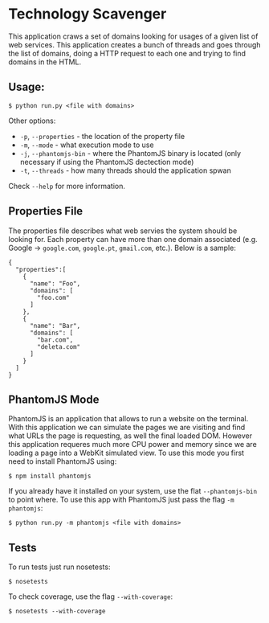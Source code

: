 # Technology Scavenger
This application craws a set of domains looking for usages of a given list of web services. This application creates a bunch of threads and goes through the list of domains, doing a HTTP request to each one and trying to find domains in the HTML.

## Usage:
`
$ python run.py <file with domains>
`

Other options:

* ``-p``, ``--properties`` - the location of the property file
* ``-m``, ``--mode`` - what execution mode to use
* ``-j``, ``--phantomjs-bin`` - where the PhantomJS binary is located (only necessary if using the PhantomJS dectection mode)
* ``-t``, ``--threads`` - how many threads should the application spwan

Check ``--help`` for more information.

## Properties File
The properties file describes what web servies the system should be looking for. Each property can have more than one domain associated (e.g. Google → ``google.com``, ``google.pt``, ``gmail.com``, etc.). Below is a sample:

```
{
  "properties":[
    {
      "name": "Foo",
      "domains": [
        "foo.com"
      ]
    },
    {
      "name": "Bar",
      "domains": [
        "bar.com",
        "deleta.com"
      ]
    }
  ]
}
```

## PhantomJS Mode
PhantomJS is an application that allows to run a website on the terminal. With this application we can simulate the pages we are visiting and find what URLs the page is requesting, as well the final loaded DOM. However this application requeres much more CPU power and memory since we are loading a page into a WebKit simulated view. To use this mode you first need to install PhantomJS using:

```
$ npm install phantomjs
```
If you already have it installed on your system, use the flat ``--phantomjs-bin`` to point where. To use this app with PhantomJS just pass the flag ``-m phantomjs``:

```
$ python run.py -m phantomjs <file with domains>
```


## Tests
To run tests just run nosetests:
```
$ nosetests
```

To check coverage, use the flag ``--with-coverage``:
```
$ nosetests --with-coverage
```


